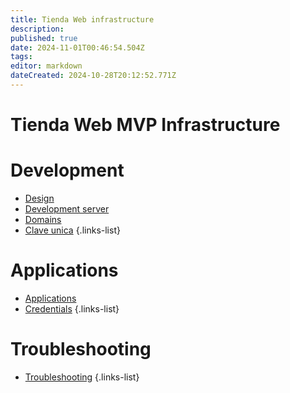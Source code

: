 ```yaml
---
title: Tienda Web infrastructure
description: 
published: true
date: 2024-11-01T00:46:54.504Z
tags: 
editor: markdown
dateCreated: 2024-10-28T20:12:52.771Z
---
```


# Tienda Web MVP Infrastructure

# Development

- [Design](design)
- [Development server](/infrastructure/dev-server)
- [Domains](/infrastructure/domains)
- [Clave unica](/infrastructure/clave_unica)
{.links-list}

# Applications

- [Applications](/infrastructure/applications/tienda-web-applications)
- [Credentials](credentials)
{.links-list}

# Troubleshooting

- [Troubleshooting](/infrastructure/troubleshooting)
{.links-list}

